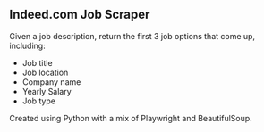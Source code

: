 ## **Indeed.com Job Scraper**
Given a job description, return the first 3 job options that come up, including:
- Job title
- Job location
- Company name
- Yearly Salary
- Job type

Created using Python with a mix of Playwright and BeautifulSoup.
